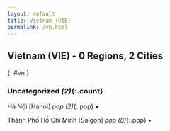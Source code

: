 ```yaml
---
layout: default
title: Vietnam (VIE)
permalink: /vn.html
---
```



## Vietnam (VIE) - 0 Regions, 2 Cities
{: #vn }





### Uncategorized _(2)_{:.count}


Hà Nội [Hanoi]  _pop (2)_{:.pop} •

Thành Phố Hồ Chí Minh [Saigon]  _pop (8)_{:.pop} •


 
